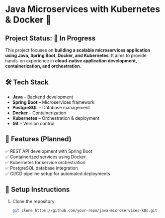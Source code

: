 # Java Microservices with Kubernetes & Docker 🚀  

## Project Status: 🚧 In Progress  

This project focuses on **building a scalable microservices application using Java, Spring Boot, Docker, and Kubernetes**. It aims to provide hands-on experience in **cloud-native application development, containerization, and orchestration**.  

## 🛠️ Tech Stack  
- **Java** – Backend development  
- **Spring Boot** – Microservices framework  
- **PostgreSQL** – Database management  
- **Docker** – Containerization  
- **Kubernetes** – Orchestration & deployment  
- **Git** – Version control  

## 🔧 Features (Planned)  
✅ REST API development with Spring Boot  
✅ Containerized services using Docker  
✅ Kubernetes for service orchestration  
✅ PostgreSQL database integration  
✅ CI/CD pipeline setup for automated deployments  

## 📌 Setup Instructions  
1. Clone the repository:  
   ```sh
   git clone https://github.com/your-repo/java-microservices-k8s.git
